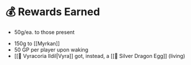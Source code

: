 # 💰 Rewards Earned
 - 50g/ea. to those present
* 150g to [[Myrkan]]
* 50 GP per player upon waking
* [[🍃 Vyracoria Ildil|Vyra]] got, instead, a [[🥚 Silver Dragon Egg]] (living)